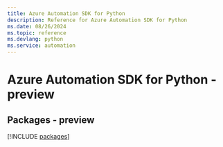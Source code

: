 ```yaml
---
title: Azure Automation SDK for Python
description: Reference for Azure Automation SDK for Python
ms.date: 08/26/2024
ms.topic: reference
ms.devlang: python
ms.service: automation
---
```

# Azure Automation SDK for Python - preview
## Packages - preview
[!INCLUDE [packages](automation-index.md)]
